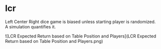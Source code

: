 # lcr
Left Center Right dice game is biased unless starting player is randomized. A simulation quantifies it.

![LCR Expected Return based on Table Position and Players](LCR Expected Return based on Table Position and Players.png)
